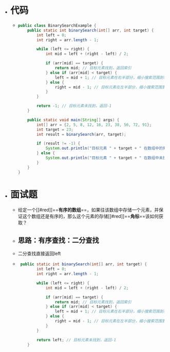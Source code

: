 - # 代码
	- ```java
	  public class BinarySearchExample {
	      public static int binarySearch(int[] arr, int target) {
	          int left = 0;
	          int right = arr.length - 1;
	  
	          while (left <= right) {
	              int mid = left + (right - left) / 2;
	  
	              if (arr[mid] == target) {
	                  return mid; // 目标元素找到，返回索引
	              } else if (arr[mid] < target) {
	                  left = mid + 1; // 目标元素在右半部分，缩小搜索范围到右半部分
	              } else {
	                  right = mid - 1; // 目标元素在左半部分，缩小搜索范围到左半部分
	              }
	          }
	  
	          return -1; // 目标元素未找到，返回-1
	      }
	  
	      public static void main(String[] args) {
	          int[] arr = {2, 5, 8, 12, 16, 23, 38, 56, 72, 91};
	          int target = 23;
	          int result = binarySearch(arr, target);
	  
	          if (result != -1) {
	              System.out.println("目标元素 " + target + " 在数组中的索引位置为 " + result);
	          } else {
	              System.out.println("目标元素 " + target + " 在数组中未找到");
	          }
	      }
	  }
	  
	  ```
- # 面试题
	- 给定一个[[#red]]==**有序的数组**==，如果往该数组中存储一个元素，并保证这个数组还是有序的，那么这个元素的存储[[#red]]==**角标**==该如何获取？
	- ## 思路：有序查找：二分查找
	- 二分查找直接返回left
	- ```java
	   public static int binarySearch(int[] arr, int target) {
	          int left = 0;
	          int right = arr.length - 1;
	  
	          while (left <= right) {
	              int mid = left + (right - left) / 2;
	  
	              if (arr[mid] == target) {
	                  return mid; // 目标元素找到，返回索引
	              } else if (arr[mid] < target) {
	                  left = mid + 1; // 目标元素在右半部分，缩小搜索范围到右半部分
	              } else {
	                  right = mid - 1; // 目标元素在左半部分，缩小搜索范围到左半部分
	              }
	          }
	  
	          return left; // 目标元素未找到，返回-1
	      }
	  ```